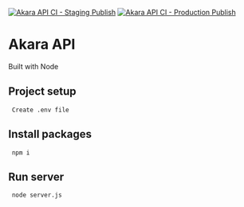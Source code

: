 [![Akara API CI - Staging Publish](https://github.com/proxi-studios/akara-api/actions/workflows/publish_staging.yml/badge.svg?branch=staging)](https://github.com/proxi-studios/akara-api/actions/workflows/publish_staging.yml)
[![Akara API CI - Production Publish](https://github.com/proxi-studios/akara-api/actions/workflows/publish_production.yml/badge.svg?branch=production)](https://github.com/proxi-studios/akara-api/actions/workflows/publish_production.yml)

# Akara API

Built with Node


## Project setup
     Create .env file 
     

## Install packages

     npm i

## Run server

     node server.js
